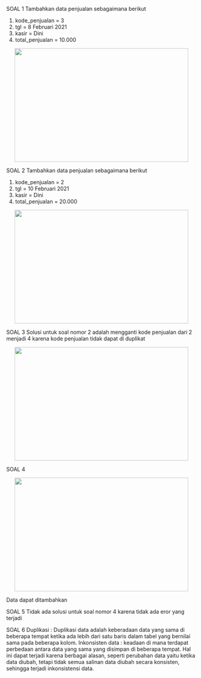 SOAL 1
Tambahkan data penjualan sebagaimana berikut 
1.	kode_penjualan = 3
2.	tgl = 8 Februari 2021
3.	kasir = Dini
4.	total_penjualan = 10.000
<p align="center">
  <img width="460" height="300" src="https://i.imgur.com/UysB1qZ.jpeg">
</p>

SOAL 2
Tambahkan data penjualan sebagaimana berikut 
1.	kode_penjualan = 2
2.	tgl = 10 Februari 2021
3.	kasir = Dini
4.	total_penjualan = 20.000

<p align="center">
  <img width="460" height="300" src="https://i.imgur.com/2FcZ2pH.png">
</p>

SOAL 3 
Solusi untuk soal nomor 2 adalah mengganti kode penjualan dari 2 menjadi 4 karena kode penjualan tidak dapat di duplikat
<p align="center">
  <img width="460" height="300" src="https://i.imgur.com/aCi3lHr.jpeg">
</p>

SOAL 4
<p align="center">
  <img width="460" height="300" src="https://i.imgur.com/bZty5t9.jpeg">
</p>
Data dapat ditambahkan

SOAL 5
Tidak ada solusi untuk soal nomor 4 karena tidak ada eror yang terjadi 

SOAL 6
Duplikasi : Duplikasi data adalah keberadaan data yang sama di beberapa tempat ketika ada lebih dari satu baris dalam tabel yang bernilai sama pada beberapa kolom.
Inkonsisten data : keadaan di mana terdapat perbedaan antara data yang sama yang disimpan di beberapa tempat. Hal ini dapat terjadi karena berbagai alasan, seperti perubahan data yaitu ketika data diubah, tetapi tidak semua salinan data diubah secara konsisten, sehingga terjadi inkonsistensi data.
